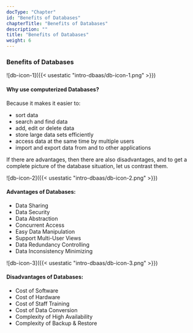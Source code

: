 ```yaml
---
docType: "Chapter"
id: "Benefits of Databases"
chapterTitle: "Benefits of Databases"
description: ""
title: "Benefits of Databases"
weight: 6
---
```


### **Benefits of Databases**

![db-icon-1]({{< usestatic "intro-dbaas/db-icon-1.png" >}}) 

#### **Why use computerized Databases?**

Because it makes it easier to:
- sort data
- search and find data
- add, edit or delete data
- store large data sets efficiently
- access data at the same time by multiple users
- import and export data from and to other applications

If there are advantages, then there are also disadvantages, and to get a complete picture of the database situation, let us contrast them.

![db-icon-2]({{< usestatic "intro-dbaas/db-icon-2.png" >}}) 

#### **Advantages of Databases:**

- Data Sharing
- Data Security
- Data Abstraction
- Concurrent Access
- Easy Data Manipulation
- Support Multi-User Views
- Data Redundancy Controlling
- Data Inconsistency Minimizing

![db-icon-3]({{< usestatic "intro-dbaas/db-icon-3.png" >}})

#### **Disadvantages of Databases:**

- Cost of Software
- Cost of Hardware
- Cost of Staff Training
- Cost of Data Conversion
- Complexity of High Availability
- Complexity of Backup & Restore
